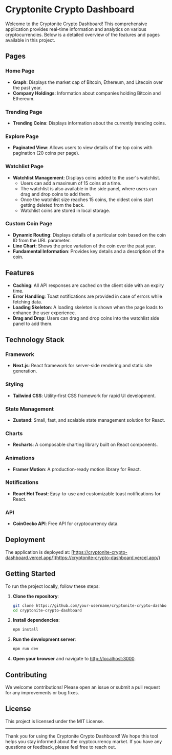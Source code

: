 # Cryptonite Crypto Dashboard

Welcome to the Cryptonite Crypto Dashboard! This comprehensive application provides real-time information and analytics on various cryptocurrencies. Below is a detailed overview of the features and pages available in this project.

## Pages

### Home Page
- **Graph**: Displays the market cap of Bitcoin, Ethereum, and Litecoin over the past year.
- **Company Holdings**: Information about companies holding Bitcoin and Ethereum.

### Trending Page
- **Trending Coins**: Displays information about the currently trending coins.

### Explore Page
- **Paginated View**: Allows users to view details of the top coins with pagination (20 coins per page).

### Watchlist Page
- **Watchlist Management**: Displays coins added to the user's watchlist.
  - Users can add a maximum of 15 coins at a time.
  - The watchlist is also available in the side panel, where users can drag and drop coins to add them.
  - Once the watchlist size reaches 15 coins, the oldest coins start getting deleted from the back.
  - Watchlist coins are stored in local storage.

### Custom Coin Page
- **Dynamic Routing**: Displays details of a particular coin based on the coin ID from the URL parameter.
- **Line Chart**: Shows the price variation of the coin over the past year.
- **Fundamental Information**: Provides key details and a description of the coin.

## Features
- **Caching**: All API responses are cached on the client side with an expiry time.
- **Error Handling**: Toast notifications are provided in case of errors while fetching data.
- **Loading Skeleton**: A loading skeleton is shown when the page loads to enhance the user experience.
- **Drag and Drop**: Users can drag and drop coins into the watchlist side panel to add them.

## Technology Stack

### Framework
- **Next.js**: React framework for server-side rendering and static site generation.

### Styling
- **Tailwind CSS**: Utility-first CSS framework for rapid UI development.

### State Management
- **Zustand**: Small, fast, and scalable state management solution for React.

### Charts
- **Recharts**: A composable charting library built on React components.

### Animations
- **Framer Motion**: A production-ready motion library for React.

### Notifications
- **React Hot Toast**: Easy-to-use and customizable toast notifications for React.

### API
- **CoinGecko API**: Free API for cryptocurrency data.

## Deployment
The application is deployed at: [https://cryptonite-crypto-dashboard.vercel.app/](https://cryptonite-crypto-dashboard.vercel.app/)

## Getting Started
To run the project locally, follow these steps:

1. **Clone the repository**:
   ```bash
   git clone https://github.com/your-username/cryptonite-crypto-dashboard.git
   cd cryptonite-crypto-dashboard
   ```

2. **Install dependencies**:
   ```bash
   npm install
   ```

3. **Run the development server**:
   ```bash
   npm run dev
   ```

4. **Open your browser** and navigate to [http://localhost:3000](http://localhost:3000).

## Contributing
We welcome contributions! Please open an issue or submit a pull request for any improvements or bug fixes.

## License
This project is licensed under the MIT License.

---

Thank you for using the Cryptonite Crypto Dashboard! We hope this tool helps you stay informed about the cryptocurrency market. If you have any questions or feedback, please feel free to reach out.